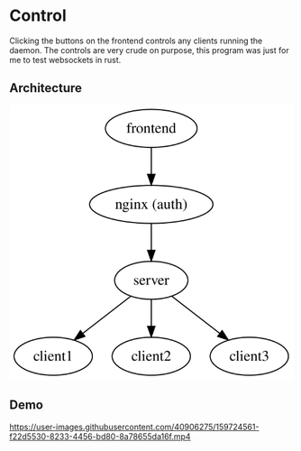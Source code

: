 # Control
Clicking the buttons on the frontend controls any clients running the daemon.
The controls are very crude on purpose, this program was just for me to test websockets in rust.

## Architecture
![Diagram](./diagram.svg)

## Demo
https://user-images.githubusercontent.com/40906275/159724561-f22d5530-8233-4456-bd80-8a78655da16f.mp4
